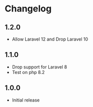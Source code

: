 # Changelog

## 1.2.0

* Allow Laravel 12 and Drop Laravel 10

## 1.1.0

* Drop support for Laravel 8
* Test on php 8.2

## 1.0.0

* Initial release
